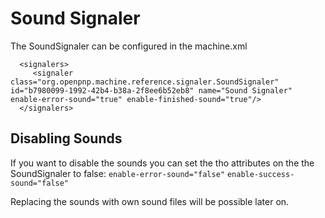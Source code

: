 # Sound Signaler
The SoundSignaler can be configured in the machine.xml

      <signalers>
         <signaler class="org.openpnp.machine.reference.signaler.SoundSignaler" id="b7980099-1992-42b4-b38a-2f8ee6b52eb8" name="Sound Signaler" enable-error-sound="true" enable-finished-sound="true"/>
      </signalers>

## Disabling Sounds
If you want to disable the sounds you can set the tho attributes on the the SoundSignaler to false:
`enable-error-sound="false"`
`enable-success-sound="false"`

Replacing the sounds with own sound files will be possible later on.